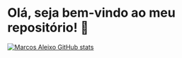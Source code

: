 # Olá, seja bem-vindo ao meu repositório! :vulcan_salute:

[![Marcos Aleixo GitHub stats](https://github-readme-stats.vercel.app/api?username=maleixomr)](https://github.com/maleixomr/github-readme-stats)
